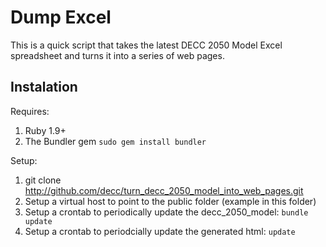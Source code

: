# Dump Excel

This is a quick script that takes the latest DECC 2050 Model Excel spreadsheet and turns it into a series of web pages.

## Instalation

Requires:

1. Ruby 1.9+
2. The Bundler gem ```sudo gem install bundler```

Setup:

1. git clone http://github.com/decc/turn_decc_2050_model_into_web_pages.git
2. Setup a virtual host to point to the public folder (example in this folder)
3. Setup a crontab to periodically update the decc_2050_model: ``bundle update``
4. Setup a crontab to periodcially update the generated html: ``update``


